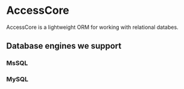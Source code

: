 # AccessCore
AccessCore is  a lightweight ORM for working with relational databes.

## Database engines we support
  ### MsSQL
  ### MySQL
